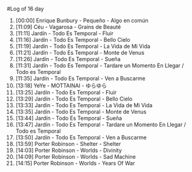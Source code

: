 #Log of 16 day

1. [00:00] Enrique Bunbury - Pequeño - Algo en común
1. [11:09] Céu - Vagarosa - Grains de Beauté
1. [11:11] Jardín - Todo Es Temporal - Fluir
1. [11:16] Jardín - Todo Es Temporal - Bello Cielo
1. [11:19] Jardín - Todo Es Temporal - La Vida de Mi Vida
1. [11:21] Jardín - Todo Es Temporal - Monte de Venus
1. [11:26] Jardín - Todo Es Temporal - Sueña
1. [11:31] Jardín - Todo Es Temporal - Tardare un Momento En Llegar / Todo es Temporal
1. [11:35] Jardín - Todo Es Temporal - Ven a Buscarme
1. [13:18] YeYe - MOTTAINAI - ゆらゆら
1. [13:25] Jardín - Todo Es Temporal - Fluir
1. [13:29] Jardín - Todo Es Temporal - Bello Cielo
1. [13:33] Jardín - Todo Es Temporal - La Vida de Mi Vida
1. [13:35] Jardín - Todo Es Temporal - Monte de Venus
1. [13:44] Jardín - Todo Es Temporal - Sueña
1. [13:47] Jardín - Todo Es Temporal - Tardare un Momento En Llegar / Todo es Temporal
1. [13:50] Jardín - Todo Es Temporal - Ven a Buscarme
1. [13:59] Porter Robinson - Shelter - Shelter
1. [14:03] Porter Robinson - Worlds - Divinity
1. [14:09] Porter Robinson - Worlds - Sad Machine
1. [14:15] Porter Robinson - Worlds - Years Of War
